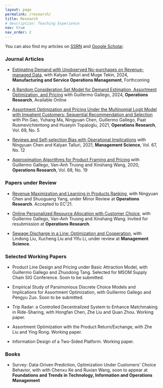 ```yaml
---
layout: page
permalink: /research/
title: Research
# description: Teaching Experience
nav: true
nav_order: 2
---
```

You can also find my articles on [SSRN](https://papers.ssrn.com/sol3/cf_dev/AbsByAuth.cfm?per_id=1671980) and [Google Scholar](https://scholar.google.com/citations?user=YoOys2oAAAAJ&hl=en).

### Journal Articles
* [Estimating Demand with Unobserved No-purchases on Revenue-managed Data,](https://papers.ssrn.com/sol3/papers.cfm?abstract_id=3525773) with Kalyan Talluri and Muge Tekin, 2024, **Manufacturing and Service Operations Management**, Forthcoming

* [A Random Consideration Set Model for Demand Estimation, Assortment Optimization, and Pricing](https://pubsonline.informs.org/doi/abs/10.1287/opre.2019.0333) with Guillermo Gallego, 2024, **Operations Research**, Available Online

* [Assortment Optimization and Pricing Under the Multinomial Logit Model with Impatient Customers: Sequential Recommendation and Selection](https://pubsonline.informs.org/doi/10.1287/opre.2021.2127) with Pin Gao, Yuhang Ma, Ningyuan Chen, Guillermo Gallego, Paat Rusmevichientong and Huseyin Topaloglu, 2021, **Operations Research**, Vol. 69, No. 5

* [Reviews and Self-selection Bias with Operational Implications](https://pubsonline.informs.org/doi/10.1287/mnsc.2020.3892) with Ningyuan Chen and Kalyan Talluri, 2021, **Management Science**, Vol. 67, No. 12

* [Approximation Algorithms for Product Framing and Pricing](https://pubsonline.informs.org/doi/abs/10.1287/opre.2019.1875) with Guillermo Gallego, Van-Anh Truong and Xinshang Wang, 2020, **Operations Research**, Vol. 68, No. 19

### Papers under Review
 * [Revenue Maximization and Learning in Products Ranking](https://arxiv.org/abs/2012.03800), with Ningyuan Chen and Shuoguang Yang, under Minor Review at **Operations Research**. Accepted to EC'21.



* [Online Personalized Resource Allocation with Customer Choice](https://arxiv.org/abs/1511.01837), with Guillermo Gallego, Van-Anh Truong and Xinshang Wang. Invited for resubmission at **Operations Research**.


 
* [Sewage Discharge in a Line: Optimization and Cooperation](https://arxiv.org/abs/2309.13300), with Lindong Liu, Xucheng Liu and Yifu Li, under review at **Management Science**.


### Selected Working Papers
 * Product Line Design and Pricing under Basic Attraction Model, with Guillermo Gallego and Zhuodong Tang. Selected for MSOM Supply Chain SIG Conference. Soon to be submitted.

* Empirical Study of Parsimonious Discrete Choice Models and Implications for Assortment Optimization, with Guillermo Gallego and Pengyu Zuo. Soon to be submitted. 


 * Trip Radar: a Controlled Decentralized System to Enhance Matchmaking in Ride-Sharing, with Hongfan Chen, Zhe Liu and Quan Zhou. Working paper. 
 

 
 * Assortment Optimization with the Product Return/Exchange, with Zhe Liu and Ying Rong. Working paper. 
 

 
 * Information Design of a Two-Sided Platform. Working paper. 



### Books 
* Survey: Data-Driven Prediction, Optimization Under Customers' Choice Behavior, with with Chenxu Ke and Ruxian Wang, soon to appear at **Foundations and Trends in Technology, Information and Operations Management** 
